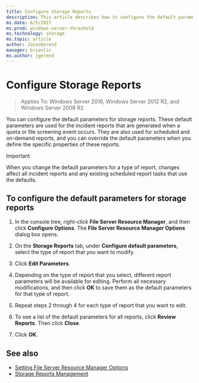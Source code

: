 ```yaml
---
title: Configure Storage Reports
description: This article describes how to configure the default parameters for storage reports
ms.date: 6/5/2017
ms.prod: windows-server-threshold
ms.technology: storage
ms.topic: article
author: JasonGerend
manager: brianlic
ms.author: jgerend
---
```


# Configure Storage Reports

> Applies To: Windows Server 2016, Windows Server 2012 R2, and Windows Server 2008 R2

You can configure the default parameters for storage reports. These default parameters are used for the incident reports that are generated when a quota or file screening event occurs. They are also used for scheduled and on-demand reports, and you can override the default parameters when you define the specific properties of these reports.

> [!Important]
> When you change the default parameters for a type of report, changes affect all incident reports and any existing scheduled report tasks that use the defaults.

## To configure the default parameters for storage reports

1. In the console tree, right-click **File Server Resource Manager**, and then click **Configure Options**. The **File Server Resource Manager Options** dialog box opens.

2. On the **Storage Reports** tab, under **Configure default parameters**, select the type of report that you want to modify.

3. Click **Edit Parameters**.

4. Depending on the type of report that you select, different report parameters will be available for editing. Perform all necessary modifications, and then click **OK** to save them as the default parameters for that type of report.

5.  Repeat steps 2 through 4 for each type of report that you want to edit.

6. To see a list of the default parameters for all reports, click **Review Reports**. Then click **Close**.

7.  Click **OK**.

## See also

-   [Setting File Server Resource Manager Options](setting-file-server-resource-manager-options.md)
-   [Storage Reports Management](storage-reports-management.md)


